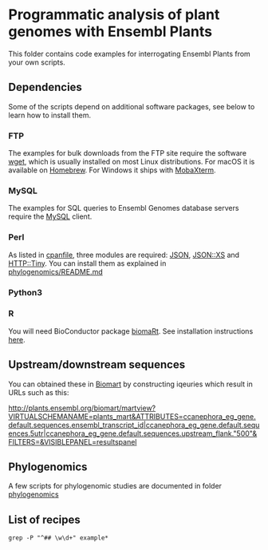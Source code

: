 
# Programmatic analysis of plant genomes with Ensembl Plants

This folder contains code examples for interrogating Ensembl Plants from your own scripts.

<!-- [![Build Status](https://travis-ci.com/Ensembl/plant_tools.svg?branch=master)](https://travis-ci.com/Ensembl/plant_tools) -->

## Dependencies

Some of the scripts depend on additional software packages, see below to learn how to install them.

### FTP

The examples for bulk downloads from the FTP site require the software [wget](https://www.gnu.org/software/wget/), which is usually installed on most Linux distributions. For macOS it is available on [Homebrew](https://brew.sh). For Windows it ships with [MobaXterm](https://mobaxterm.mobatek.net).

### MySQL

The examples for SQL queries to Ensembl Genomes database servers require the [MySQL](https://www.mysql.com) client.

### Perl

As listed in [cpanfile](./cpanfile), three modules are required: [JSON](https://metacpan.org/pod/JSON), [JSON::XS](https://metacpan.org/pod/JSON::XS) and [HTTP::Tiny](https://metacpan.org/pod/HTTP::Tiny). You can install them as explained in [phylogenomics/README.md](../phylogenomics/README.md)

### Python3



### R

You will need BioConductor package [biomaRt](http://www.bioconductor.org/packages/release/bioc/html/biomaRt.html). See installation instructions [here](https://www.ensembl.org/info/data/biomart/biomart_r_package.html).

## Upstream/downstream sequences

You can obtained these in [Biomart](http://plants.ensembl.org/biomart/martview) by constructing iqeuries which result in URLs such as this:

http://plants.ensembl.org/biomart/martview?VIRTUALSCHEMANAME=plants_mart&ATTRIBUTES=ccanephora_eg_gene.default.sequences.ensembl_transcript_id|ccanephora_eg_gene.default.sequences.5utr|ccanephora_eg_gene.default.sequences.upstream_flank."500"&FILTERS=&VISIBLEPANEL=resultspanel

## Phylogenomics

A few scripts for phylogenomic studies are documented in folder [phylogenomics](../phylogenomics)

## List of recipes

```
grep -P "^## \w\d+" example*

```
